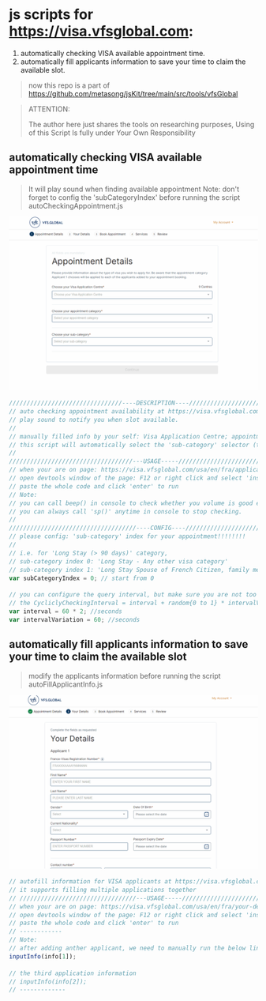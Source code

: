 
# js scripts for https://visa.vfsglobal.com:
1. automatically checking VISA available appointment time.
1. automatically fill applicants information to save your time to claim the available slot.

> now this repo is a part of https://github.com/metasong/jsKit/tree/main/src/tools/vfsGlobal

> ATTENTION:
>
> The author here just shares the tools on researching purposes,
> Using of this Script Is fully under Your Own Responsibility

## automatically checking VISA available appointment time
> It will play sound when finding available appointment
> Note: don't forget to config the 'subCategoryIndex' before running the script autoCheckingAppointment.js

![](./checkingAppointment.gif)

```javascript
////////////////////////////////----DESCRIPTION----/////////////////////////////////////////////
// auto checking appointment availability at https://visa.vfsglobal.com/usa/en/fra/application-detail
// play sound to notify you when slot available.
//
// manually filled info by your self: Visa Application Centre; appointment category.
// this script will automatically select the 'sub-category' selector (the last one) to trigger the time slot query.
//
///////////////////////////////////---USAGE-----////////////////////////////////////////////////
// when your are on page: https://visa.vfsglobal.com/usa/en/fra/application-detail
// open devtools window of the page: F12 or right click and select 'inspect', switch to the 'Console' tab of the devtools
// paste the whole code and click 'enter' to run
// Note:
// you can call beep() in console to check whether you volume is good enough for notification
// you can always call 'sp()' anytime in console to stop checking.
//
////////////////////////////////////----CONFIG----///////////////////////////////////////////////
// please config: 'sub-category' index for your appointment!!!!!!!!
//
// i.e. for 'Long Stay (> 90 days)' category,
// sub-category index 0: 'Long Stay - Any other visa category'
// sub-category index 1: 'Long Stay Spouse of French Citizen, family member of EU national, spouse of Swiss national'
var subCategoryIndex = 0; // start from 0

// you can configure the query interval, but make sure you are not too frequent, otherwise you will be blocked.
// the CycliclyCheckingInterval = interval + random{0 to 1} * intervalVariation
var interval = 60 * 2; //seconds
var intervalVariation = 60; //seconds
```

## automatically fill applicants information to save your time to claim the available slot

> modify the applicants information before running the script autoFillApplicantInfo.js

![](./fillApplicantInfo.gif)

```javascript
// autofill information for VISA applicants at https://visa.vfsglobal.com/usa/en/fra/your-details
// it supports filling multiple applications together
// /////////////////////////////////---USAGE-----////////////////////////////////////////////////
// when your are on page: https://visa.vfsglobal.com/usa/en/fra/your-details
// open devtools window of the page: F12 or right click and select 'inspect', switch to the 'Console' tab of the devtools
// paste the whole code and click 'enter' to run
// ------------
// Note:
// after adding anther applicant, we need to manually run the below line in console to input the second application information
inputInfo(info[1]);

// the third application information
// inputInfo(info[2]);
// -------------
```
